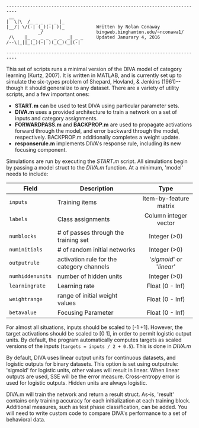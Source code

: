 ```
--------------------------------------------------------------------------
 __                           
|  \|\  /_ _ _  _ _ |_          
|__/| \/(-| (_)(-| )|_            Written by Nolan Conaway
            _/                    bingweb.binghamton.edu/~nconawa1/
 /\    |_ _  _ _  _ _  _| _ _     Updated Janurary 4, 2016
/--\|_||_(_)(-| )(_(_)(_|(-|  
                              
--------------------------------------------------------------------------
```

This set of scripts runs a minimal version of the DIVA model of category learning (Kurtz, 2007). It is written in MATLAB, and is currently set up to simulate the six-types problem of Shepard, Hovland, & Jenkins (1961)--though it should generalize to any dataset. There are a variety of utility scripts, and a few important ones:

- **START.m** can be used to test DIVA using particular parameter sets.
- **DIVA.m** uses a provided architecture to train a network on a set of inputs and category assignments.
- **FORWARDPASS.m** and **BACKPROP.m** are used to propagate activations forward through the model, and error backward through the model, respectively. BACKPROP.m additionally completes a weight update.
- **responserule.m** implements DIVA's response rule, including its new focusing component.

Simulations are run by executing the *START.m* script. All simulations begin by passing a model struct to the *DIVA.m* function. At a minimum, 'model' needs to include:



| Field             | Description                               | Type                      |
| ----------------- | ------------------------------------------| :-----------------------: |
| `inputs`          | Training items                            | Item-by-feature matrix    |
| `labels`          | Class assignments                         | Column integer vector     |
| `numblocks`       | # of passes through the training set      | Integer (>0)              |
| `numinitials`     | # of random initial networks              | Integer (>0)              |
| `outputrule`      | activation rule for the category channels | '*sigmoid*' or '*linear*' |
| `numhiddenunits`  | number of hidden units                    | Integer (>0)              |
| `learningrate`    | Learning rate                             | Float (0 - Inf)           |
| `weightrange`     | range of initial weight values            | Float (0 - Inf)           |
| `betavalue`       | Focusing Parameter                        | Float (0 - Inf)           |


For almost all situations, inputs should be scaled to [-1 +1]. However, the target activations should be scaled to [0 1], in order to permit logistic output units. By default, the program automatically computes targets as scaled versions of the inputs (`targets = inputs / 2 + 0.5`). This is done in *DIVA.m*

By default, DIVA uses linear output units for continuous datasets, and logistic outputs for binary datasets. This option is set using outputrule: 'sigmoid' for logistic units, other values will result in linear. When linear outputs are used, SSE will be the error measure. Cross-entropy error is used for logistic outputs. Hidden units are always logistic.

DIVA.m will train the network and return a result struct. As-is, 'result' contains only training accuracy for each initialization at each training block. Additional measures, such as test phase classification, can be added. You will need to write custom code to compare DIVA's performance to a set of behavioral data.
